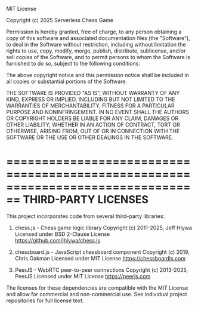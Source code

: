 MIT License

Copyright (c) 2025 Serverless Chess Game

Permission is hereby granted, free of charge, to any person obtaining a copy
of this software and associated documentation files (the "Software"), to deal
in the Software without restriction, including without limitation the rights
to use, copy, modify, merge, publish, distribute, sublicense, and/or sell
copies of the Software, and to permit persons to whom the Software is
furnished to do so, subject to the following conditions:

The above copyright notice and this permission notice shall be included in all
copies or substantial portions of the Software.

THE SOFTWARE IS PROVIDED "AS IS", WITHOUT WARRANTY OF ANY KIND, EXPRESS OR
IMPLIED, INCLUDING BUT NOT LIMITED TO THE WARRANTIES OF MERCHANTABILITY,
FITNESS FOR A PARTICULAR PURPOSE AND NONINFRINGEMENT. IN NO EVENT SHALL THE
AUTHORS OR COPYRIGHT HOLDERS BE LIABLE FOR ANY CLAIM, DAMAGES OR OTHER
LIABILITY, WHETHER IN AN ACTION OF CONTRACT, TORT OR OTHERWISE, ARISING FROM,
OUT OF OR IN CONNECTION WITH THE SOFTWARE OR THE USE OR OTHER DEALINGS IN THE
SOFTWARE.

================================================================================
                               THIRD-PARTY LICENSES
================================================================================

This project incorporates code from several third-party libraries:

1. chess.js - Chess game logic library
   Copyright (c) 2011-2025, Jeff Hlywa
   Licensed under BSD 2-Clause License
   https://github.com/jhlywa/chess.js

2. chessboard.js - JavaScript chessboard component
   Copyright (c) 2019, Chris Oakman
   Licensed under MIT License
   https://chessboardjs.com

3. PeerJS - WebRTC peer-to-peer connections
   Copyright (c) 2013-2025, PeerJS
   Licensed under MIT License
   https://peerjs.com

The licenses for these dependencies are compatible with the MIT License and
allow for commercial and non-commercial use. See individual project repositories
for full license text.
